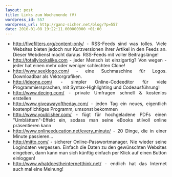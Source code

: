 ```yaml
---
layout: post
title: Links zum Wochenende (V)
wordpress_id: 557
wordpress_url: http://ganz-sicher.net/blog/?p=557
date: 2010-01-08 19:22:11.000000000 +01:00
---
```


<ul style="text-align: justify;">
	<li><a href="http://fivefilters.org/content-only/">http://fivefilters.org/content-only/</a> - RSS-Feeds sind was tolles. Viele Websites bieten jedoch nur Kurzversionen ihrer Artikel in den Feeds an. Dieser Webdienst macht daraus  RSS-Feeds mit voller Beitragslänge!</li>
	<li><a href="http://totallylookslike.com/">http://totallylookslike.com</a> - jeder Mensch ist einzigartig? Von wegen - jeder hat einen mehr oder weniger schlechten Clone!</li>
	<li><a href="http://www.seeklogo.com/">http://www.seeklogo.com/</a> - eine Suchmaschine für Logos. Downloadbar als Vektorgrafiken.</li>
	<li><a href="http://ideone.com/">http://ideone.com/</a> - simpler Online-Codeeditor für viele Programmiersprachen, mit Syntax-Highlighting und Codeausführung!</li>
	<li><a href="http://www.decing.com/">http://www.decing.com/</a> - private Umfragen schnell &amp; kostenlos erstellen</li>
	<li><a href="http://www.giveawayoftheday.com/">http://www.giveawayoftheday.com/</a> - jeden Tag ein neues, eigentlich kostenpflichtiges Programm, umsonst bekommen</li>
	<li><a href="http://www.youblisher.com/">http://www.youblisher.com/</a> - fügt für hochgeladene PDFs einen "Umblättern"-Effekt ein, sodass man seine eBooks stilvoll online präsentieren kann</li>
	<li><a href="http://www.onlineeducation.net/every_minute/">http://www.onlineeducation.net/every_minute/</a> - 20 Dinge, die in einer Minute passieren...</li>
	<li><a href="http://mitto.com/">http://mitto.com/</a> - sicherer Online-Passwortmanager. Nie wieder seine Logindaten vergessen. Einfach die Daten zu den gewünschten Websites eingeben, dann kann man sich künftig einfach per Klick auf einen Button einloggen!</li>
	<li><a href="http://www.whatdoestheinternetthink.net/">http://www.whatdoestheinternetthink.net/</a> - endlich hat das Internet auch mal eine Meinung!</li>
</ul>

